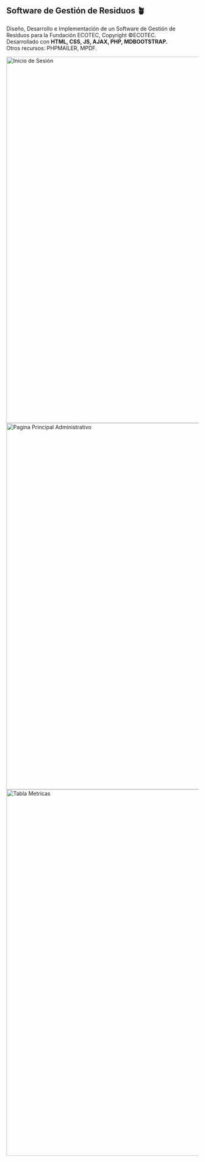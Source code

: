 ## Software de Gestión de Residuos 🪴
Diseño, Desarrollo e Implementación de un Software de Gestión de Residuos para la Fundación ECOTEC, Copyright ©ECOTEC. <br />
Desarrollado con <b>HTML, CSS, JS, AJAX, PHP, MDBOOTSTRAP.</b> <br />
Otros recursos: PHPMAILER, MPDF.

<img width="960" alt="Inicio de Sesión" src="https://user-images.githubusercontent.com/77124647/143719989-1dd38033-0131-4cf9-97ba-fe7a63095add.png">
<img width="960" alt="Pagina Principal Administrativo" src="https://user-images.githubusercontent.com/77124647/143720000-4e32df9c-9a46-4996-aab8-18a25cc0d2bb.png">
<img width="960" alt="Tabla Metricas" src="https://user-images.githubusercontent.com/77124647/143720004-f8bfb7bd-e86d-40ac-8555-a0f2fea61003.png">

